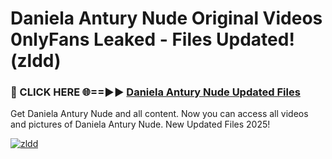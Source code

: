 # Daniela Antury Nude Original Videos 0nlyFans Leaked - Files Updated! (zldd)

<h3>🔴 CLICK HERE 🌐==►► <a href="https://tinyurl.com/52m3yx9h" rel="nofollow">Daniela Antury Nude Updated Files</a></h3>

Get Daniela Antury Nude and all content. Now you can access all videos and pictures of Daniela Antury Nude. New Updated Files 2025!

[![zldd](https://i.imgur.com/TnHtlc8.gif)](https://tinyurl.com/52m3yx9h)
